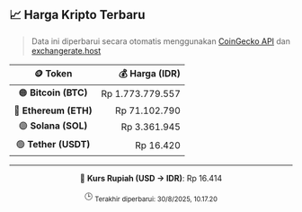 

<!-- HARGA_KRIPTO -->
## 📈 Harga Kripto Terbaru

> Data ini diperbarui secara otomatis menggunakan [CoinGecko API](https://www.coingecko.com/) dan [exchangerate.host](https://exchangerate.host/)

<div align="center">

| 🪙 Token | 💰 Harga (IDR) |
|:------:|---------------:|
| 🟠 **Bitcoin (BTC)**   | Rp 1.773.779.557 |
| 🔵 **Ethereum (ETH)**  | Rp 71.102.790 |
| 🟣 **Solana (SOL)**    | Rp 3.361.945 |
| 🟢 **Tether (USDT)**   | Rp 16.420 |

---

💱 **Kurs Rupiah (USD → IDR)**: Rp 16.414

🕒 <sub>Terakhir diperbarui: 30/8/2025, 10.17.20</sub>

</div>
<!-- /HARGA_KRIPTO -->